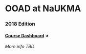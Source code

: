 # OOAD at NaUKMA 
### 2018 Edition

#### [Course Dashboard](https://kmaooad18.github.io) :arrow_upper_right:

*More info TBD*
